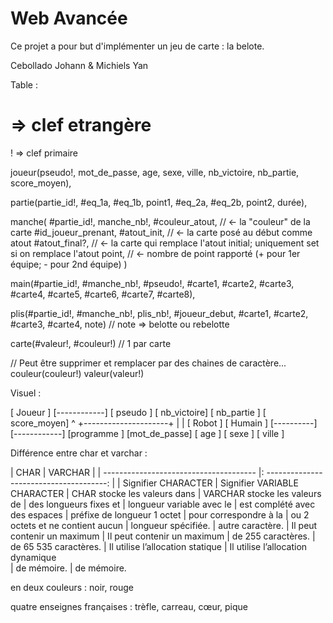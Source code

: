 # Web Avancée

Ce projet a pour but d'implémenter un jeu de carte : la belote.

Cebollado Johann & Michiels Yan

Table :


# => clef etrangère
! => clef primaire

joueur(pseudo!, mot_de_passe, age, sexe, ville, nb_victoire, nb_partie, score_moyen),

partie(partie_id!, #eq_1a, #eq_1b, point1, #eq_2a, #eq_2b, point2, durée),

manche(
  #partie_id!,
  manche_nb!,
  #couleur_atout, // <- la "couleur" de la carte
  #id_joueur_prenant,
  #atout_init,    // <- la carte posé au début comme atout 
  #atout_final?,  // <- la carte qui remplace l'atout initial; uniquement set si on remplace l'atout
  point,          // <- nombre de point rapporté (+ pour 1er équipe; - pour 2nd équipe)
)

main(#partie_id!, #manche_nb!, #pseudo!, #carte1, #carte2, #carte3, #carte4, #carte5, #carte6, #carte7, #carte8),

plis(#partie_id!, #manche_nb!, plis_nb!, #joueur_debut, #carte1, #carte2, #carte3, #carte4, note) // note => belotte ou rebelotte

carte(#valeur!, #couleur!) // 1 par carte

// Peut être supprimer et remplacer par des chaines de caractère...
couleur(couleur!)
valeur(valeur!)

Visuel :

[   Joueur   ]
[------------]
[   pseudo   ]
[ nb_victoire]
[  nb_partie  ]
[ score_moyen]
      ^
      +---------------------+
      |                     |
[   Robot  ]           [   Humain   ]
[----------]           [------------]
[programme ]           [mot_de_passe]
                       [    age     ]
                       [    sexe    ]
                       [    ville   ]



Différence entre char et varchar :

|                  CHAR                  |                     VARCHAR                                 |
| -------------------------------------- |: --------------------------------------: |
| Signifier CHARACTER					 |	Signifier VARIABLE CHARACTER
| CHAR stocke les valeurs dans           |  VARCHAR stocke les valeurs de 
| des longueurs fixes et                 |  longueur variable avec le 
| est complété avec des espaces          |  préfixe de longueur 1 octet 
| pour correspondre à la                 |  ou 2 octets et ne contient aucun 
| longueur spécifiée.	                 |  autre caractère.
| Il peut contenir un maximum 			 |	Il peut contenir un maximum
| de 255 caractères.	 			     |	de 65 535 caractères.
| Il utilise l’allocation statique		 |	Il utilise l’allocation dynamique  
| de mémoire.							 |	de mémoire.


en deux couleurs : 	noir,
					rouge 


quatre enseignes françaises : 	trèfle, 
								carreau, 
								cœur, 
								pique